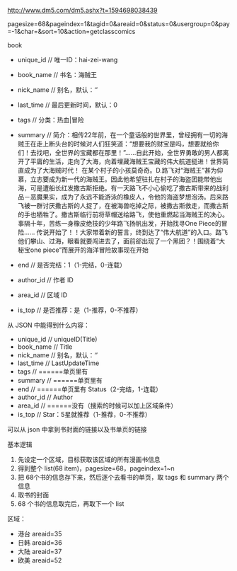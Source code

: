 http://www.dm5.com/dm5.ashx?t=1594698038439

pagesize=68&pageindex=1&tagid=0&areaid=0&status=0&usergroup=0&pay=-1&char=&sort=10&action=getclasscomics

book
- unique_id // 唯一ID：hai-zei-wang
- book_name // 书名：海贼王
- nick_name // 别名，默认：‘’
- last_time // 最后更新时间，默认：0
- tags      // 分类：热血|冒险
- summary   // 简介：相传22年前，在一个童话般的世界里，曾经拥有一切的海贼王在走上断头台的时候对人们狂笑道：“想要我的财宝是吗，想要就给你们！去找吧，全世界的宝藏都在那里！”……自此开始，全世界勇敢的男人都离开了平庸的生活，走向了大海，向着埋藏海贼王宝藏的伟大航道挺进！世界简直成为了大海贼时代！ 在某个村子的小孩莫奇奇。D.路飞对“海贼王”甚为仰慕，立志要成为新一代的海贼王。因此他希望驻扎在村子的海盗团能带他出海，可是遭船长红发撒古斯拒绝。有一天路飞不小心偷吃了撒古斯带来的战利品－恶魔果实，成为了永远不能游泳的橡皮人，令他的海盗梦想泡汤。后来路飞被一群讨厌撒古斯的人捉了，在被海兽吃掉之际，被撒古斯救走，而撒古斯的手也牺牲了。撒古斯临行前将草帽送给路飞，使他重燃起当海贼王的决心。事隔十年，苦练一身橡皮绝技的少年路飞扬帆出发，开始找寻One Piece的冒险…… 传说开始了！！大家带着新的誓言，终到达了“伟大航道”的入口。路飞他们攀山、过海，眼看就要闯进去了，面前郤出现了一个黑团？！围绕着“大秘宝one piece”而展开的海洋冒险故事现在开始

- end       // 是否完结：1（1-完结，0-连载）
- author_id // 作者 ID
- area_id   // 区域 ID
- is_top    // 是否推荐：是（1-推荐，0-不推荐）

从 JSON 中能得到什么内容：
- unique_id   // uniqueID(Title)
- book_name   // Title
- nick_name   // 别名，默认：‘’
- last_time   // LastUpdateTime
- tags        // ======单页里有
- summary     // ======单页里有
- end         // ======单页里有 Status（2-完结，1-连载）
- author_id   // Author
- area_id     // ======没有（搜索的时候可以加上区域条件）
- is_top      // Star：5星就推荐（1-推荐，0-不推荐）

可以从 json 中拿到书封面的链接以及书单页的链接

基本逻辑
1. 先设定一个区域，目标获取该区域的所有漫画书信息
2. 得到整个 list(68 item)，pagesize=68，pageindex=1~n
3. 把 68个书的信息存下来，然后逐个去看书的单页，取 tags 和 summary 两个信息
4. 取书的封面
5. 68 个书的信息取完后，再取下一个 list 

区域：
- 港台 areaid=35
- 日韩 areaid=36
- 大陆 areaid=37
- 欧美 areaid=52

